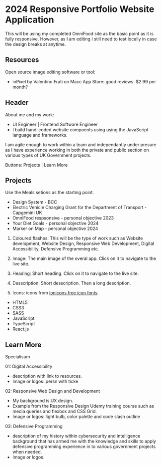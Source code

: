 # 2024 Responsive Portfolio Website Application

This will be using my completed OmniFood site as the basic point as it is fully responsive. However, as I am editing I still need to test locally in case the design breaks at anytime.

## Resources

Open source image editing software or tool:
- inPixel by Valentino Frati on Macc App Store: good reviews. $2.99 per month?

## Header

About me and my work:
- UI Engineer | Frontend Software Engineer
- I build hand-coded website compoents using <ion-icon name="logo-web-component"></ion-icon> using the JavaScript language and frameworks.

I am agile enough to work within a team and independantly under presure as I have experience working in both the private and public section on various types of UK Government projects.

Buttons: Projects | Learn More

## Projects

Use the Meals setions as the starting point.
- Design System - BCC
- Electric Vehicle Charging Grant for the Department of Transport - Capgemini UK
- OmniFood respsonsive - personal objective 2023
- Your Diet Goals - personal objective 2024
- Marker on Map - personal objective 2024

1. Coloured flashes: 
This will be the type of work such as Website development, Website Design, Responsive Web Development, Digital Accessibility, Defensive Programming etc.

2. Image:
The main image of the overal app. Click on it to navigate to the live site.

3. Heading:
Short heading. Click on it to navigate to the live site.

4. Desscription:
Short desscription. Then a long description.

5. Icons:
 icons from [ionicons free icon fonts](https://ionic.io/ionicons).
 - HTML5
 - CSS3
 - SASS
 - JavaScript
 - TypeScript
 - React.js

 ## Learn More

 Specialisum

 01: Digital Accessibility
 - description with link to resources.
 - Image or logos: persn with ticke

 02: Responsive Web Design and Development
 - My background is UX design.
 - Example from the Responsive Design Udemy training course such as media queries and flexbox and CSS Grid.
 - Image or logos: light bulb, color palette and code slash outline

 03: Defensive Programming
 - description of my history within cybersecurity and intelligence background that has armed me with the knowledge and skills to apply defensive programming experience in to various government projects when needed.
  - Image or logos.

